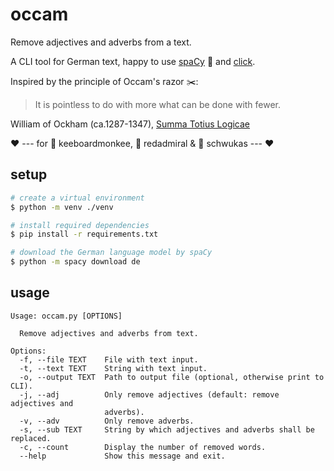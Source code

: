 # occam
Remove adjectives and adverbs from a text.

A CLI tool for German text, happy to use [spaCy](spacy.io) :rocket: and [click](https://click.palletsprojects.com/en/7.x/).

Inspired by the principle of Occam's razor :scissors::
> It is pointless to do with more what can be done with fewer.

William of Ockham (ca.1287-1347), [Summa Totius Logicae](https://en.wikiquote.org/wiki/William_of_Ockham)

:heart: --- for :ox: keeboardmonkee, :butterfly: redadmiral & :crab: schwukas --- :heart:


## setup
```sh
# create a virtual environment
$ python -m venv ./venv

# install required dependencies
$ pip install -r requirements.txt

# download the German language model by spaCy
$ python -m spacy download de
```


## usage
```
Usage: occam.py [OPTIONS]

  Remove adjectives and adverbs from text.

Options:
  -f, --file TEXT    File with text input.
  -t, --text TEXT    String with text input.
  -o, --output TEXT  Path to output file (optional, otherwise print to CLI).
  -j, --adj          Only remove adjectives (default: remove adjectives and
                     adverbs).
  -v, --adv          Only remove adverbs.
  -s, --sub TEXT     String by which adjectives and adverbs shall be replaced.
  -c, --count        Display the number of removed words.
  --help             Show this message and exit.
```
